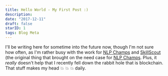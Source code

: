 ```yaml
---
title: Hello World - My First Post :)
description:
date: "2017-12-11"
draft: false
starID: 1
tags: Blog Meta
---
```


I'll be writing here for sometime into the future now, though I'm not sure how often, as I'm rather busy with the work for [NLP Champs](https://nlp-champs.chrisfrew.in) and [SkillScout](https://skillscout.herokuapp.com) (the original thing that brought on the need case for [NLP Champs](https://.nlp-champs.chrisfrew.in). Plus, it _really_ doesn't help that I recently fell down the rabbit hole that is blockchain. That stuff makes my head :boom: :boom: :boom: daily.
